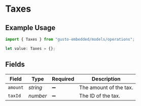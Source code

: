 # Taxes

## Example Usage

```typescript
import { Taxes } from "gusto-embedded/models/operations";

let value: Taxes = {};
```

## Fields

| Field                  | Type                   | Required               | Description            |
| ---------------------- | ---------------------- | ---------------------- | ---------------------- |
| `amount`               | *string*               | :heavy_minus_sign:     | The amount of the tax. |
| `taxId`                | *number*               | :heavy_minus_sign:     | The ID of the tax.     |